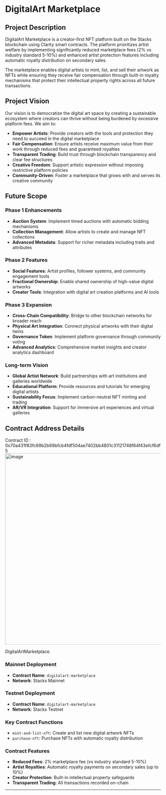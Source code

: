 # DigitalArt Marketplace

## Project Description

DigitalArt Marketplace is a creator-first NFT platform built on the Stacks blockchain using Clarity smart contracts. The platform prioritizes artist welfare by implementing significantly reduced marketplace fees (2% vs industry standard 5-10%) and enhanced artist protection features including automatic royalty distribution on secondary sales.

The marketplace enables digital artists to mint, list, and sell their artwork as NFTs while ensuring they receive fair compensation through built-in royalty mechanisms that protect their intellectual property rights across all future transactions.

## Project Vision

Our vision is to democratize the digital art space by creating a sustainable ecosystem where creators can thrive without being burdened by excessive platform fees. We aim to:

- **Empower Artists**: Provide creators with the tools and protection they need to succeed in the digital marketplace
- **Fair Compensation**: Ensure artists receive maximum value from their work through reduced fees and guaranteed royalties
- **Transparent Trading**: Build trust through blockchain transparency and clear fee structures
- **Creative Freedom**: Support artistic expression without imposing restrictive platform policies
- **Community-Driven**: Foster a marketplace that grows with and serves its creative community

## Future Scope

### Phase 1 Enhancements
- **Auction System**: Implement timed auctions with automatic bidding mechanisms
- **Collection Management**: Allow artists to create and manage NFT collections
- **Advanced Metadata**: Support for richer metadata including traits and attributes

### Phase 2 Features
- **Social Features**: Artist profiles, follower systems, and community engagement tools
- **Fractional Ownership**: Enable shared ownership of high-value digital artworks
- **Creator Tools**: Integration with digital art creation platforms and AI tools

### Phase 3 Expansion
- **Cross-Chain Compatibility**: Bridge to other blockchain networks for broader reach
- **Physical Art Integration**: Connect physical artworks with their digital twins
- **Governance Token**: Implement platform governance through community voting
- **Advanced Analytics**: Comprehensive market insights and creator analytics dashboard

### Long-term Vision
- **Global Artist Network**: Build partnerships with art institutions and galleries worldwide
- **Educational Platform**: Provide resources and tutorials for emerging digital artists
- **Sustainability Focus**: Implement carbon-neutral NFT minting and trading
- **AR/VR Integration**: Support for immersive art experiences and virtual galleries

## Contract Address Details

Contract ID : 0x70a431f83fc69b2b69bfcb4fdf504ae7402bb4801c31121748f64f43efcf6df5
<img width="1342" height="618" alt="image" src="https://github.com/user-attachments/assets/8c279569-f3b4-4e80-99fc-3842bd5076c2" />

DigitalArtMarketplace.
### Mainnet Deployment
- **Contract Name**: `digitalart-marketplace`
- **Network**: Stacks Mainnet

### Testnet Deployment
- **Contract Name**: `digitalart-marketplace`
- **Network**: Stacks Testnet

### Key Contract Functions
- `mint-and-list-nft`: Create and list new digital artwork NFTs
- `purchase-nft`: Purchase NFTs with automatic royalty distribution

### Contract Features
- **Reduced Fees**: 2% marketplace fee (vs industry standard 5-10%)
- **Artist Royalties**: Automatic royalty payments on secondary sales (up to 10%)
- **Creator Protection**: Built-in intellectual property safeguards
- **Transparent Trading**: All transactions recorded on-chain

---
